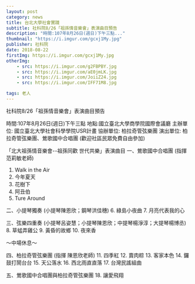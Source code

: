 ```yaml
---
layout: post
category: news
title: 台北大學社會實踐
subtitle: 社科院8/26「祖孫情音樂會」表演曲目預告
description: "時間:107年8月26日(週日)下午三點..."
thumbnail: "https://i.imgur.com/gcxj1My.jpg"
publisher: 社科院
date: 2018-08-22
firstImg: https://i.imgur.com/gcxj1My.jpg
otherImg:
    - src: https://i.imgur.com/g2FBPBY.jpg
    - src: https://i.imgur.com/aE0jmLK.jpg
    - src: https://i.imgur.com/JoiiZ24.jpg
    - src: https://i.imgur.com/IFF71M8.jpg

tags: 老人
---
```


社科院8/26「祖孫情音樂會」表演曲目預告

時間:107年8月26日(週日)下午三點
地點:國立臺北大學商學院國際會議廳
主辦單位: 國立臺北大學社會科學學院USR計畫
協辦單位: 柏拉奇管弦樂團
演出單位: 柏拉奇管弦樂團、鶯歌國中合唱團
(歡迎社區民眾免費自由參加)

「北大祖孫情音樂會--祖孫同歡 世代共樂」表演曲目
一、鶯歌國中合唱團 (指揮 范莉敏老師)
1. Walk in the Air
2. 今年夏天 
3. 花樹下 
4. 阿丑伯 
5. Ture Around 

二、小提琴獨奏 (小提琴陳恩欣；鋼琴洪佳穗)
6. 綠島小夜曲
7. 月亮代表我的心

三、弦樂四重奏 (小提琴呂姿慧；小提琴陳恩欣；中提琴楊淨淳；大提琴楊博丞)
8. 草蜢弄雞公
9. 黃昏的故鄉
10. 夜來香

～中場休息～

四、柏拉奇管弦樂團 (指揮 陳恩欣老師)
11. 四季紅
12. 賣肉粽
13. 客家本色
14. 鑼鼓打鬧台台
15. 天公落水
16. 西北雨直直落
17. 台灣民謠組曲

五、鶯歌國中合唱團與柏拉奇管弦樂團
18. 讓愛飛翔
